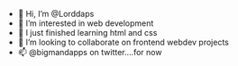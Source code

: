- 👋 Hi, I’m @Lorddaps
- 👀 I’m interested in web development 
- 🌱 I just finished learning html and css
- 💞️ I’m looking to collaborate on frontend webdev projects 
- 📫 @bigmandapps on twitter....for now

<!---
Lorddaps/Lorddaps is a ✨ special ✨ repository because its `README.md` (this file) appears on your GitHub profile.
You can click the Preview link to take a look at your changes.
--->
